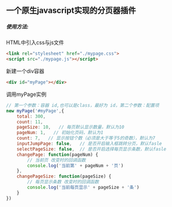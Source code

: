 ## 一个原生javascript实现的分页器插件

##### 使用方法:

HTML中引入css与js文件

```HTML
<link rel="stylesheet" href="./mypage.css">
<script src="./mypage.js"></script>
```

新建一个div容器

```html
<div id="myPage"></div>
```

调用myPage实例

```javascript
// 第一个参数：容器 id,也可以是class，最好为 id，第二个参数：配置项
new myPage('#myPage',{
    total: 300,
    count: 11,
    pageSize: 10,   // 每页默认显示数量，默认为10
    pageNum: 1,   // 初始化页码，默认为1
    count: 7,   // 显示按钮个数（必须是大于等于5的奇数），默认为7
    inputJumpPage: false,   // 是否开启输入框跳转分页，默认fasle
    selectPageSize: false,  // 是否开启选择每页显示条数，默认fasle
    changePage: function(pageNum) {
        // 当前页 改变时的回调函数
        console.log('当前第' + pageNum + '页')
    },
    changePageSize: function(pageSize) {
        // 每页显示条数 改变时的回调函数
        console.log('当前每页显示' + pageSize + '条')
    }
})
```

